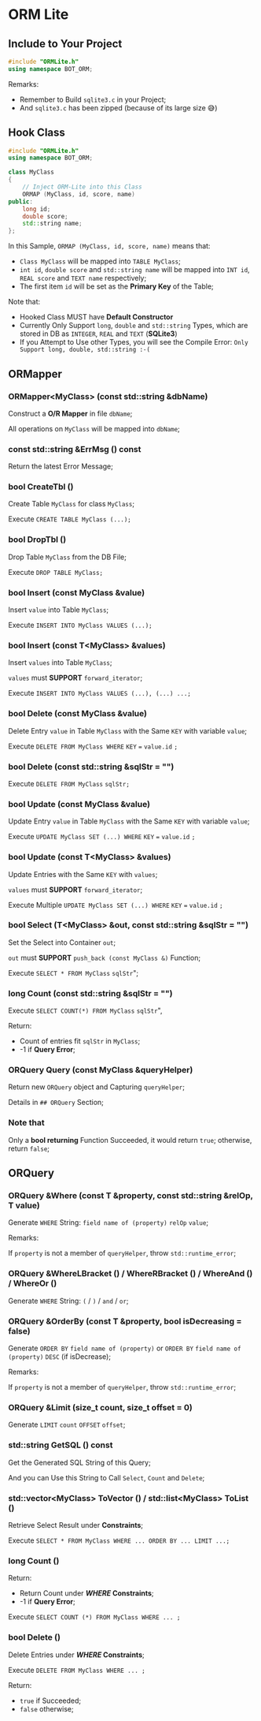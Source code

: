 # ORM Lite

## Include to Your Project

``` C++
#include "ORMLite.h"
using namespace BOT_ORM;
```

Remarks:
- Remember to Build `sqlite3.c` in your Project;
- And `sqlite3.c` has been zipped
  (because of its large size :sweat_smile:)

## Hook Class

``` C++
#include "ORMLite.h"
using namespace BOT_ORM;

class MyClass
{
    // Inject ORM-Lite into this Class
    ORMAP (MyClass, id, score, name)
public:
    long id;
    double score;
    std::string name;
};
```

In this Sample, `ORMAP (MyClass, id, score, name)` means that:
- `Class MyClass` will be mapped into `TABLE MyClass`;
- `int id`, `double score` and `std::string name` will be mapped
  into `INT id`, `REAL score` and `TEXT name` respectively;
- The first item `id` will be set as the **Primary Key** of the Table;

Note that:
- Hooked Class MUST have **Default Constructor**
- Currently Only Support `long`, `double` and `std::string` Types,
  which are stored in DB as `INTEGER`, `REAL` and `TEXT` (**SQLite3**)
- If you Attempt to Use other Types, you will see the Compile Error:
  `Only Support long, double, std::string :-(`

## ORMapper

### ORMapper\<MyClass\> (const std::string &dbName)

Construct a **O/R Mapper** in file `dbName`;

All operations on `MyClass` will be mapped into `dbName`;

### const std::string &ErrMsg () const

Return the latest Error Message;

### bool CreateTbl ()

Create Table `MyClass` for class `MyClass`;

Execute `CREATE TABLE MyClass (...);`

### bool DropTbl ()

Drop Table `MyClass` from the DB File;

Execute `DROP TABLE MyClass;`

### bool Insert (const MyClass &value)

Insert `value` into Table `MyClass`;

Execute `INSERT INTO MyClass VALUES (...);`

### bool Insert (const T\<MyClass\> &values)

Insert `values` into Table `MyClass`;

`values` must **SUPPORT** `forward_iterator`;
    
Execute `INSERT INTO MyClass VALUES (...), (...) ...;`

### bool Delete (const MyClass &value)

Delete Entry `value` in Table `MyClass`
with the Same `KEY` with variable `value`;

Execute `DELETE FROM MyClass WHERE` `KEY` `=` `value.id` `;`

### bool Delete (const std::string &sqlStr = "")

Execute `DELETE FROM MyClass` `sqlStr;`

### bool Update (const MyClass &value)

Update Entry `value` in Table `MyClass`
with the Same `KEY` with variable `value`;

Execute `UPDATE MyClass SET (...) WHERE` `KEY` `=` `value.id` `;`

### bool Update (const T\<MyClass\> &values)
    
Update Entries with the Same `KEY` with `values`;

`values` must **SUPPORT** `forward_iterator`;

Execute Multiple `UPDATE MyClass SET (...) WHERE` `KEY` `=` `value.id` `;`

### bool Select (T\<MyClass\> &out, const std::string &sqlStr = "")

Set the Select into Container `out`;

`out` must **SUPPORT** `push_back (const MyClass &)` Function;

Execute `SELECT * FROM MyClass` `sqlStr`";

### long Count (const std::string &sqlStr = "")

Execute `SELECT COUNT(*) FROM MyClass` `sqlStr`",

Return:
- Count of entries fit `sqlStr` in `MyClass`;
- -1 if **Query Error**;

### ORQuery Query (const MyClass &queryHelper)

Return new `ORQuery` object and Capturing `queryHelper`;

Details in `## ORQuery` Section;

### Note that

Only a **bool returning** Function Succeeded,
it would return `true`; otherwise, return `false`;

## ORQuery

### ORQuery &Where (const T &property, const std::string &relOp, T value)

Generate `WHERE` String: `field name of (property)` `relOp` `value`;

Remarks:

If `property` is not a member of `queryHelper`,
throw `std::runtime_error`;

### ORQuery &WhereLBracket () / WhereRBracket () / WhereAnd () / WhereOr ()

Generate `WHERE` String: `(` / `)` / `and` / `or`;

### ORQuery &OrderBy (const T &property, bool isDecreasing = false)

Generate `ORDER BY` `field name of (property)` or `ORDER BY` `field name of (property)` `DESC` (if isDecrease);

Remarks:

If `property` is not a member of `queryHelper`,
throw `std::runtime_error`;

### ORQuery &Limit (size_t count, size_t offset = 0)

Generate `LIMIT` `count` `OFFSET` `offset`;

### std::string GetSQL () const

Get the Generated SQL String of this Query;

And you can Use this String to Call `Select`, `Count` and `Delete`;

### std::vector\<MyClass\> ToVector () / std::list\<MyClass\> ToList ()

Retrieve Select Result under **Constraints**;

Execute `SELECT * FROM MyClass WHERE ... ORDER BY ... LIMIT ...;`

### long Count ()

Return:
- Return Count under **_WHERE_ Constraints**;
- -1 if **Query Error**;

Execute `SELECT COUNT (*) FROM MyClass WHERE ... ;`

### bool Delete ()

Delete Entries under **_WHERE_ Constraints**;

Execute `DELETE FROM MyClass WHERE ... ;`

Return:
- `true` if Succeeded;
- `false` otherwise;
